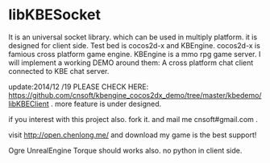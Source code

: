 libKBESocket
============

It is an universal socket library.  which can be used in multiply platform. it is designed for client side. 
Test bed is  cocos2d-x and KBEngine. cocos2d-x is famious cross platform game engine. KBEngine is a mmo rpg game server. I will implement a working DEMO around them: A cross platform chat client connected to KBE chat server. 


update:2014/12 /19 PLEASE CHECK HERE: https://github.com/cnsoft/kbengine_cocos2dx_demo/tree/master/kbedemo/libKBEClient . more feature is under designed.

if you interest with this project also. fork it. and  mail me cnsoft#gmail.com . 

visit http://open.chenlong.me/ and download my game is the best support! 

Ogre UnrealEngine Torque should works also. no python in client side.
